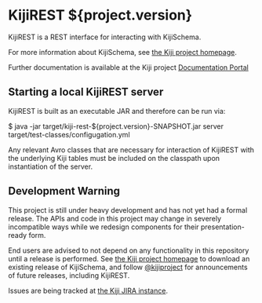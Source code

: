 KijiREST ${project.version}
===========================

KijiREST is a REST interface for interacting with KijiSchema.

For more information about KijiSchema, see
[the Kiji project homepage](http://www.kiji.org).

Further documentation is available at the Kiji project
[Documentation Portal](http://docs.kiji.org)

Starting a local KijiREST server
--------------------------------

KijiREST is built as an executable JAR and therefore can be run via:

$ java -jar target/kiji-rest-${project.version}-SNAPSHOT.jar server
        target/test-classes/configugation.yml

Any relevant Avro classes that are necessary for interaction of KijiREST with
the underlying Kiji tables must be included on the classpath upon instantiation
of the server.

Development Warning
-------------------

This project is still under heavy development and has not yet had a formal release.
The APIs and code in this project may change in severely incompatible ways while we
redesign components for their presentation-ready form. 

End users are advised to not depend on any functionality in this repository until a
release is performed. See [the Kiji project homepage](http://www.kiji.org) to download
an existing release of KijiSchema, and follow [@kijiproject](http://twitter.com/kijiproject)
for announcements of future releases, including KijiREST.

Issues are being tracked at [the Kiji JIRA instance](https://jira.kiji.org/browse/SCHEMA).

